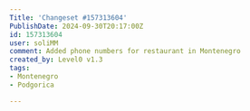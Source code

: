 ```yaml
---
Title: 'Changeset #157313604'
PublishDate: 2024-09-30T20:17:00Z
id: 157313604
user: soliMM
comment: Added phone numbers for restaurant in Montenegro
created_by: Level0 v1.3
tags:
- Montenegro
- Podgorica

---
```

